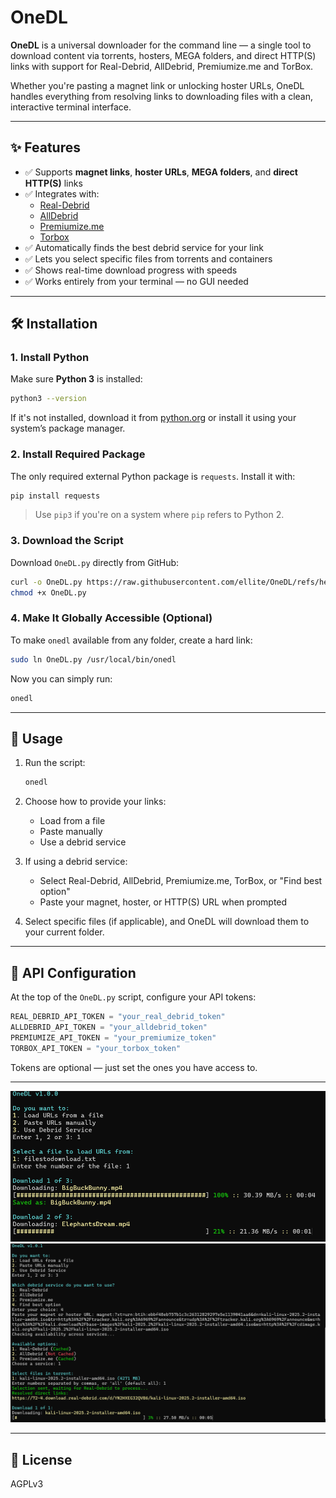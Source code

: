 # OneDL

**OneDL** is a universal downloader for the command line — a single tool to download content via torrents, hosters, MEGA folders, and direct HTTP(S) links with support for Real-Debrid, AllDebrid, Premiumize.me and TorBox.

Whether you're pasting a magnet link or unlocking hoster URLs, OneDL handles everything from resolving links to downloading files with a clean, interactive terminal interface.

---

## ✨ Features

- ✅ Supports **magnet links**, **hoster URLs**, **MEGA folders**, and **direct HTTP(S)** links  
- ✅ Integrates with:
  - [Real-Debrid](https://real-debrid.com/)
  - [AllDebrid](https://alldebrid.com/)
  - [Premiumize.me](https://www.premiumize.me/)
  - [Torbox](https://torbox.app/)
- ✅ Automatically finds the best debrid service for your link  
- ✅ Lets you select specific files from torrents and containers  
- ✅ Shows real-time download progress with speeds  
- ✅ Works entirely from your terminal — no GUI needed

---

## 🛠️ Installation

### 1. Install Python

Make sure **Python 3** is installed:

```bash
python3 --version
```

If it's not installed, download it from [python.org](https://www.python.org/downloads/) or install it using your system’s package manager.

### 2. Install Required Package

The only required external Python package is `requests`. Install it with:

```bash
pip install requests
```

> Use `pip3` if you're on a system where `pip` refers to Python 2.

### 3. Download the Script

Download `OneDL.py` directly from GitHub:

```bash
curl -o OneDL.py https://raw.githubusercontent.com/ellite/OneDL/refs/heads/main/OneDL.py
chmod +x OneDL.py
```

### 4. Make It Globally Accessible (Optional)

To make `onedl` available from any folder, create a hard link:

```bash
sudo ln OneDL.py /usr/local/bin/onedl
```

Now you can simply run:

```bash
onedl
```

---

## 🚀 Usage

1. Run the script:

    ```bash
    onedl
    ```

2. Choose how to provide your links:
   - Load from a file
   - Paste manually
   - Use a debrid service

3. If using a debrid service:
   - Select Real-Debrid, AllDebrid, Premiumize.me, TorBox, or "Find best option"
   - Paste your magnet, hoster, or HTTP(S) URL when prompted

4. Select specific files (if applicable), and OneDL will download them to your current folder.

---

## 🔐 API Configuration

At the top of the `OneDL.py` script, configure your API tokens:

```python
REAL_DEBRID_API_TOKEN = "your_real_debrid_token"
ALLDEBRID_API_TOKEN = "your_alldebrid_token"
PREMIUMIZE_API_TOKEN = "your_premiumize_token"
TORBOX_API_TOKEN = "your_torbox_token"
```

Tokens are optional — just set the ones you have access to.

---

![Screenshot](./screenshot1.png)
![Screenshot](./screenshot2.png)

---

## 📄 License

AGPLv3
